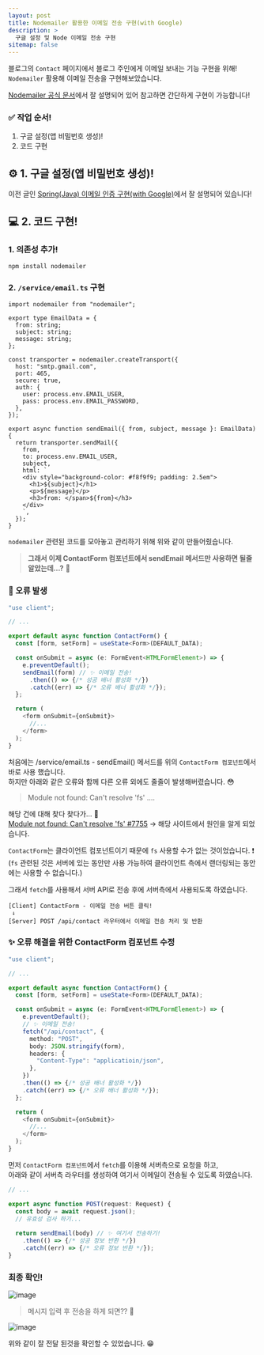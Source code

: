 ```yaml
---
layout: post
title: Nodemailer 활용한 이메일 전송 구현(with Google)
description: >
  구글 설정 및 Node 이메일 전송 구현
sitemap: false
---
```


블로그의 `Contact` 페이지에서 블로그 주인에게 이메일 보내는 기능 구현을 위해!
<br>
`Nodemailer` 활용해 이메일 전송을 구현해보았습니다.

[Nodemailer 공식 문서](https://nodemailer.com/about/)에서 잘 설명되어 있어 참고하면 간단하게 구현이 가능합니다!

### ✅ 작업 순서!
1. 구글 설정(앱 비밀번호 생성)!
2. 코드 구현

## ⚙️ 1. 구글 설정(앱 비밀번호 생성)!

이전 글인 [Spring(Java) 이메일 인증 구현(with Google)](https://midasworld.github.io/programming/2023-04-06-send-email-java/)에서 잘 설명되어 있습니다!

## 💻 2. 코드 구현!

### 1. 의존성 추가!
```shell
npm install nodemailer
```

### 2. `/service/email.ts` 구현
```shell
import nodemailer from "nodemailer";

export type EmailData = {
  from: string;
  subject: string;
  message: string;
};

const transporter = nodemailer.createTransport({
  host: "smtp.gmail.com",
  port: 465,
  secure: true,
  auth: {
    user: process.env.EMAIL_USER,
    pass: process.env.EMAIL_PASSWORD,
  },
});

export async function sendEmail({ from, subject, message }: EmailData) {
  return transporter.sendMail({
    from,
    to: process.env.EMAIL_USER,
    subject,
    html: `
    <div style="background-color: #f8f9f9; padding: 2.5em">
      <h1>${subject}</h1>
      <p>${message}</p>
      <h3>from: </span>${from}</h3>
    </div>
    `,
  });
}
```

`nodemailer` 관련된 코드를 모아놓고 관리하기 위해 위와 같이 만들어줬습니다.

> **그래서 이제 ContactForm 컴포넌트에서 sendEmail 메서드만 사용하면 될줄 알았는데...?** 🤔

### 🚨 오류 발생

```typescript
"use client";

// ...

export default async function ContactForm() {
  const [form, setForm] = useState<Form>(DEFAULT_DATA);

  const onSubmit = async (e: FormEvent<HTMLFormElement>) => {
    e.preventDefault();
    sendEmail(form) // ✨ 이메일 전송!
      .then(() => {/* 성공 배너 활성화 */})
      .catch((err) => {/* 오류 배너 활성화 */});
  };

  return (
    <form onSubmit={onSubmit}>
      //...
    </form>
  );
}
```

처음에는 /service/email.ts - sendEmail() 메서드를 위의 `ContactForm 컴포넌트`에서 바로 사용 했습니다.
<br>
하지만 아래와 같은 오류와 함께 다른 오류 외에도 줄줄이 발생해버렸습니다. 😳
> Module not found: Can't resolve 'fs' ....

해당 건에 대해 찾다 찾다가... 🫠
<br>
[Module not found: Can't resolve 'fs' #7755](https://github.com/vercel/next.js/issues/7755) → 해당 사이트에서 원인을 알게 되었습니다.

`ContactForm`는 클라이언트 컴포넌트이기 때문에 `fs` 사용할 수가 없는 것이었습니다. ❗️
<br>
(`fs` 관련된 것은 서버에 있는 동안만 사용 가능하여 클라이언트 측에서 랜더링되는 동안에는 사용할 수 없습니다.)

그래서 `fetch`를 사용해서 서버 API로 전송 후에 서버측에서 사용되도록 하였습니다.
```text
[Client] ContactForm - 이메일 전송 버튼 클릭!
 ↓
[Server] POST /api/contact 라우터에서 이메일 전송 처리 및 반환
```

### ✨ 오류 해결을 위한 ContactForm 컴포넌트 수정

```typescript
"use client";

// ...

export default async function ContactForm() {
  const [form, setForm] = useState<Form>(DEFAULT_DATA);

  const onSubmit = async (e: FormEvent<HTMLFormElement>) => {
    e.preventDefault();
    // ✨ 이메일 전송!
    fetch("/api/contact", {
      method: "POST",
      body: JSON.stringify(form),
      headers: {
        "Content-Type": "applicatioin/json",
      },
    })
    .then(() => {/* 성공 배너 활성화 */})
    .catch((err) => {/* 오류 배너 활성화 */});
  };

  return (
    <form onSubmit={onSubmit}>
      //...
    </form>
  );
}
```

먼저 `ContactForm 컴포넌트`에서 `fetch`를 이용해 서버측으로 요청을 하고,
<br>
아래와 같이 서버측 라우터를 생성하여 여기서 이메일이 전송될 수 있도록 하였습니다.

```typescript
// ...

export async function POST(request: Request) {
  const body = await request.json();
  // 유효성 검사 하기...
  
  return sendEmail(body) // ✨ 여기서 전송하기!
    .then(() => {/* 성공 정보 반환 */})
    .catch((err) => {/* 오류 정보 반환 */});
}
```

### 최종 확인!

![image](https://user-images.githubusercontent.com/93169519/230944591-5a1970cf-d5cc-40b8-b74d-c85d15ba8504.png)

> 메시지 입력 후 전송을 하게 되면?? 🤔

![image](https://user-images.githubusercontent.com/93169519/230943260-0d20c871-fe57-432f-9765-4b8772478adc.png)

위와 같이 잘 전달 된것을 확인할 수 있었습니다. 😁